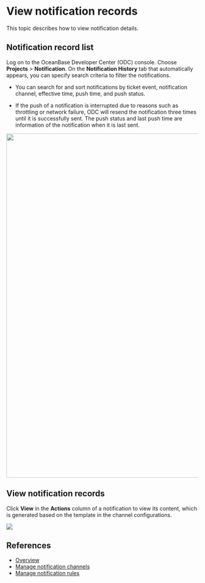 # View notification records

This topic describes how to view notification details.

## Notification record list

Log on to the OceanBase Developer Center (ODC) console. Choose **Projects** > **Notification**. On the **Notification History** tab that automatically appears, you can specify search criteria to filter the notifications.

- You can search for and sort notifications by ticket event, notification channel, effective time, push time, and push status.

- If the push of a notification is interrupted due to reasons such as throttling or network failure, ODC will resend the notification three times until it is successfully sent. The push status and last push time are information of the notification when it is last sent.

<img src="https://obbusiness-private.oss-cn-shanghai.aliyuncs.com/doc/img/odc/431/950.notification-management/200.notification-history/1EN.png" width="900">

## View notification records

Click **View** in the **Actions** column of a notification to view its content, which is generated based on the template in the channel configurations.

<img src="https://obbusiness-private.oss-cn-shanghai.aliyuncs.com/doc/img/odc/431/950.notification-management/200.notification-history/2EN.png">

## References

<p class="relate-doc"/>

* [Overview](100.overview.md)
* [Manage notification channels](300.manage-notification-channel/100.create-notification-channel.md)
* [Manage notification rules](400.manage-notification-rules.md)